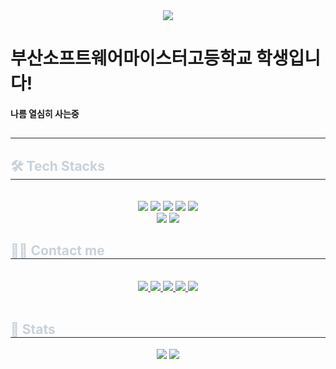 <div align= "center">
    <img src="https://capsule-render.vercel.app/api?type=transparent&color=gradient&height=120&text=Hi%20there!%20I'm%20김현우&animation=&fontColor=ffffff&fontSize=70" />
    </div>
    <h1> 부산소프트웨어마이스터고등학교 학생입니다!</h1>
    <h4>나름 열심히 사는중</h4>
    <div style="text-align: left;"> 
    <h2 style="border-bottom: 1px solid #21262d; color: #c9d1d9;">  </h2>  
    <div style="font-weight: 700; font-size: 15px; text-align: left; color: #c9d1d9;">  </div> 
    </div>
    <div style="text-align: left;">
    <h2 style="border-bottom: 1px solid #21262d; color: #c9d1d9;"> 🛠️ Tech Stacks </h2> <br> 
    <div  align= "center"> <img src="https://img.shields.io/badge/Figma-F24E1E?style=for-the-badge&logo=Figma&logoColor=white">
          <img src="https://img.shields.io/badge/HTML5-E34F26?style=for-the-badge&logo=HTML5&logoColor=white">
          <img src="https://img.shields.io/badge/Java-007396?style=for-the-badge&logo=Java&logoColor=white">
          <img src="https://img.shields.io/badge/Javascript-F7DF1E?style=for-the-badge&logo=Javascript&logoColor=white">
          <img src="https://img.shields.io/badge/MySQL-4479A1?style=for-the-badge&logo=MySQL&logoColor=white">
          <br/><img src="https://img.shields.io/badge/Notion-000000?style=for-the-badge&logo=Notion&logoColor=white">
          <img src="https://img.shields.io/badge/Spring Boot-6DB33F?style=for-the-badge&logo=Spring Boot&logoColor=white">
          </div>
    </div>
    <div style="text-align: left;">
    <h2 style="border-bottom: 1px solid #21262d; color: #c9d1d9;"> 🧑‍💻 Contact me </h2> <br> 
    <div align= "center"> <a href=https://www.instagram.com/khwoo_1219/> <img src="https://img.shields.io/badge/Instagram-E4405F?style=for-the-badge&logo=Instagram&logoColor=white&link=https://www.instagram.com/khwoo_1219/"> </a>
         <a href=https://velog.io/@lukeking08/posts> <img src="https://img.shields.io/badge/Velog-20C997?style=for-the-badge&logo=Velog&logoColor=white&link=https://velog.io/@lukeking08/posts"> </a>
         <a href=https://team-aidia.tistory.com> <img src="https://img.shields.io/badge/Tistory-000000?style=for-the-badge&logo=Tistory&logoColor=white&link=https://team-aidia.tistory.com"> </a>
         <a href=https://coal-pipe-541.notion.site/379b6e0eaa7a42bd931629e6c51bf4a9?v=9d0057ca35e94ba78c4b6f08acf26542&pvs=74> <img src="https://img.shields.io/badge/Notion-000000?style=for-the-badge&logo=Notion&logoColor=white&link=https://coal-pipe-541.notion.site/379b6e0eaa7a42bd931629e6c51bf4a9?v=9d0057ca35e94ba78c4b6f08acf26542&pvs=74"> </a>
         <a href=mailto:1308hyunwoo@gmail.com> <img src="https://img.shields.io/badge/Gmail-EA4335?style=for-the-badge&logo=Gmail&logoColor=white&link=mailto:1308hyunwoo@gmail.com"> </a>
          </div>  <br> 
    <div align= "center">  </div> 
    </div>
    <div style="text-align: left;"> 
    <h2 style="border-bottom: 1px solid #21262d; color: #c9d1d9;"> 🏅 Stats </h2> <div align= "center"> <img src="https://github-readme-stats.vercel.app/api?username=HyunwooKiim&bg_color=180,000000,00000000&title_color=ffffff&text_color=ffffff"
         /> <img src="https://github-readme-stats.vercel.app/api/top-langs/?username=HyunwooKiim&layout=compact&bg_color=180,000000,00000000&title_color=ffffff&text_color=ffffff"
           /> </div> 
    </div>
    
